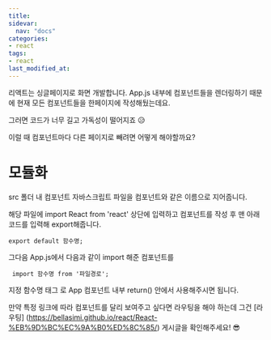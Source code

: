 ```yaml
---
title: 
sidevar:
  nav: "docs"
categories:
- react
tags:
- react
last_modified_at:
---
```


리액트는 싱글페이지로 화면 개발합니다. 
App.js 내부에 컴포넌트들을 렌더링하기 때문에 현재 모든 컴포넌트들을 한페이지에 작성해뒀는데요.

그러면 코드가 너무 길고 가독성이 떨어지죠 😥

이럴 때 컴포넌트마다 다른 페이지로 빼려면 어떻게 해야할까요?


# 모듈화

 src 폴더 내 컴포넌트 자바스크립트 파일을 컴포넌트와 같은 이름으로 지어줍니다. 

해당 파일에 import React from 'react' 상단에 입력하고 컴포넌트를 작성 후 맨 아래 코드를 입력해 export해줍니다. 

```
export default 함수명;
```

그다음 App.js에서 다음과 같이 import 해준 컴포넌트를 

```
 import 함수명 from '파일경로';
```

지정 함수명 태그 <Detail>로 App 컴포넌트 내부 return() 안에서 사용해주시면 됩니다. 

만약 특정 링크에 따라 컴포넌트를 달리 보여주고 싶다면 라우팅을 해야 하는데 
그건 [라우팅] (https://bellasimi.github.io/react/React-%EB%9D%BC%EC%9A%B0%ED%8C%85/) 게시글을 확인해주세요! 😎